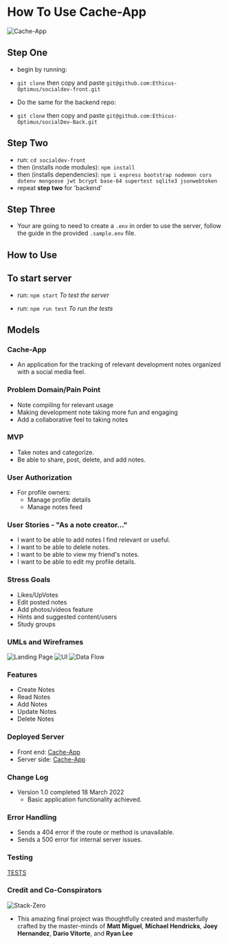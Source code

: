 # How To Use **Cache-App**

![Cache-App](./public/assets/Image%20from%20iOS.jpg)

## Step One

- begin by running:
- `git clone` then copy and paste `git@github.com:Ethicus-Optimus/socialdev-front.git`

- Do the same for the backend repo:
- `git clone` then copy and paste `git@github.com:Ethicus-Optimus/socialDev-Back.git`

## Step Two

- run: `cd socialdev-front`
- then (installs node modules): `npm install`
- then (installs dependencies): `npm i express bootstrap nodemon cors dotenv mongoose jwt bcrypt base-64 supertest sqlite3 jsonwebtoken`
- repeat **step two** for 'backend'

## Step Three

- Your are going to need to create a `.env` in order to use the server, follow the guide in the provided `.sample.env` file.

## How to Use

## To start server

- run: `npm start`
*To test the server*

- run: `npm run test`
*To run the tests*

## Models

### Cache-App

- An application for the tracking of relevant development notes organized with a social media feel.

### Problem Domain/Pain Point

- Note compiling for relevant usage
- Making development note taking more fun and engaging
- Add a collaborative feel to taking notes

### MVP

- Take notes and categorize.
- Be able to share, post, delete, and add notes.

### User Authorization

- For profile owners:
  - Manage profile details
  - Manage notes feed

### User Stories - "As a note creator..."

- I want to be able to add notes I find relevant or useful.
- I want to be able to delete notes.
- I want to be able to view my friend's notes.
- I want to be able to edit my profile details.

### Stress Goals

- Likes/UpVotes
- Edit posted notes
- Add photos/videos feature
- Hints and suggested content/users
- Study groups

### UMLs and Wireframes

![Landing Page](./public/assets/landingPage.png)
![UI](./public/assets/userPage.png)
![Data Flow](./public/assets/cashApp-Data.png)

### Features

- Create Notes
- Read Notes
- Add Notes
- Update Notes
- Delete Notes

### Deployed Server

- Front end: [Cache-App](https://brave-jepsen-8e8769.netlify.app/)
- Server side: [Cache-App](https://ethicus-optumus.herokuapp.com/posts)

### Change Log

- Version 1.0 completed 18 March 2022
  - Basic application functionality achieved.

### Error Handling

- Sends a 404 error if the route or method is unavailable.
- Sends a 500 error for internal server issues.

### Testing

[TESTS](./public/assets/tests.png)

### Credit and Co-Conspirators

![Stack-Zero](./public/assets/Screen%20Shot%202022-03-18%20at%2010.33.13%20AM.png)

- This amazing final project was thoughtfully created and masterfully crafted by the master-minds of **Matt Miguel**, **Michael Hendricks**, **Joey Hernandez**, **Dario Vitorte**, and **Ryan Lee**
